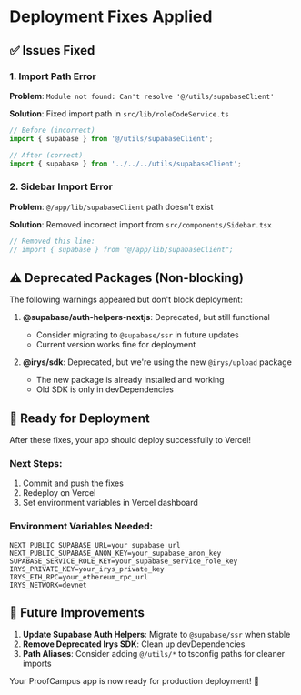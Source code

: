 # Deployment Fixes Applied

## ✅ Issues Fixed

### 1. Import Path Error
**Problem**: `Module not found: Can't resolve '@/utils/supabaseClient'`

**Solution**: Fixed import path in `src/lib/roleCodeService.ts`
```typescript
// Before (incorrect)
import { supabase } from '@/utils/supabaseClient';

// After (correct)
import { supabase } from '../../../utils/supabaseClient';
```

### 2. Sidebar Import Error
**Problem**: `@/app/lib/supabaseClient` path doesn't exist

**Solution**: Removed incorrect import from `src/components/Sidebar.tsx`
```typescript
// Removed this line:
// import { supabase } from "@/app/lib/supabaseClient";
```

## ⚠️ Deprecated Packages (Non-blocking)

The following warnings appeared but don't block deployment:

1. **@supabase/auth-helpers-nextjs**: Deprecated, but still functional
   - Consider migrating to `@supabase/ssr` in future updates
   - Current version works fine for deployment

2. **@irys/sdk**: Deprecated, but we're using the new `@irys/upload` package
   - The new package is already installed and working
   - Old SDK is only in devDependencies

## 🚀 Ready for Deployment

After these fixes, your app should deploy successfully to Vercel!

### Next Steps:
1. Commit and push the fixes
2. Redeploy on Vercel
3. Set environment variables in Vercel dashboard

### Environment Variables Needed:
```
NEXT_PUBLIC_SUPABASE_URL=your_supabase_url
NEXT_PUBLIC_SUPABASE_ANON_KEY=your_supabase_anon_key
SUPABASE_SERVICE_ROLE_KEY=your_supabase_service_role_key
IRYS_PRIVATE_KEY=your_irys_private_key
IRYS_ETH_RPC=your_ethereum_rpc_url
IRYS_NETWORK=devnet
```

## 🔧 Future Improvements

1. **Update Supabase Auth Helpers**: Migrate to `@supabase/ssr` when stable
2. **Remove Deprecated Irys SDK**: Clean up devDependencies
3. **Path Aliases**: Consider adding `@/utils/*` to tsconfig paths for cleaner imports

Your ProofCampus app is now ready for production deployment! 🎉 